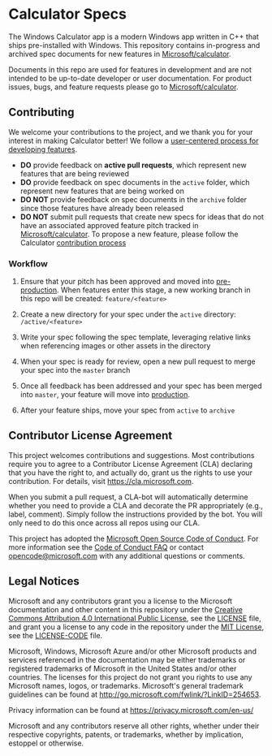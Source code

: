 
# Calculator Specs
The Windows Calculator app is a modern Windows app written in C++ that ships pre-installed with Windows. This repository contains in-progress and archived spec documents for new features in [Microsoft/calculator](https://github.com/Microsoft/calculator).

Documents in this repo are used for features in development and are not intended to be up-to-date developer or user documentation. For product issues, bugs, and feature requests please go to [Microsoft/calculator](https://github.com/Microsoft/calculator).

## Contributing
We welcome your contributions to the project, and we thank you for your interest in making Calculator better! We follow a [user-centered process for developing features](https://github.com/Microsoft/calculator/blob/master/docs/NewFeatureProcess.md).
* **DO** provide feedback on **active pull requests**, which represent new features that are being reviewed
* **DO** provide feedback on spec documents in the `active` folder, which represent new features that are being worked on
* **DO NOT** provide feedback on spec documents in the `archive` folder since those features have already been released
* **DO NOT** submit pull requests that create new specs for ideas that do not have an associated approved feature pitch tracked in [Microsoft/calculator](https://github.com/Microsoft/calculator). To propose a new feature, please follow the Calculator [contribution process](https://github.com/Microsoft/calculator/blob/master/CONTRIBUTING.md)

### Workflow
 
1. Ensure that your pitch has been approved and moved into [pre-production](https://github.com/Microsoft/calculator/projects/1). When features enter this stage, a new working branch in this repo will be created: `feature/<feature>`

2. Create a new directory for your spec under the `active` directory: `/active/<feature>`

3. Write your spec following the spec template, leveraging relative links when referencing images or other assets in the directory

4. When your spec is ready for review, open a new pull request to merge your spec into the `master` branch

5. Once all feedback has been addressed and your spec has been merged into `master`, your feature will move into [production](https://github.com/Microsoft/calculator/projects/1).

6. After your feature ships, move your spec from `active` to `archive`

## Contributor License Agreement

This project welcomes contributions and suggestions.  Most contributions require you to agree to a
Contributor License Agreement (CLA) declaring that you have the right to, and actually do, grant us
the rights to use your contribution. For details, visit https://cla.microsoft.com.

When you submit a pull request, a CLA-bot will automatically determine whether you need to provide
a CLA and decorate the PR appropriately (e.g., label, comment). Simply follow the instructions
provided by the bot. You will only need to do this once across all repos using our CLA.

This project has adopted the [Microsoft Open Source Code of Conduct](https://opensource.microsoft.com/codeofconduct/).
For more information see the [Code of Conduct FAQ](https://opensource.microsoft.com/codeofconduct/faq/) or
contact [opencode@microsoft.com](mailto:opencode@microsoft.com) with any additional questions or comments.

## Legal Notices

Microsoft and any contributors grant you a license to the Microsoft documentation and other content
in this repository under the [Creative Commons Attribution 4.0 International Public License](https://creativecommons.org/licenses/by/4.0/legalcode),
see the [LICENSE](LICENSE) file, and grant you a license to any code in the repository under the [MIT License](https://opensource.org/licenses/MIT), see the
[LICENSE-CODE](LICENSE-CODE) file.

Microsoft, Windows, Microsoft Azure and/or other Microsoft products and services referenced in the documentation
may be either trademarks or registered trademarks of Microsoft in the United States and/or other countries.
The licenses for this project do not grant you rights to use any Microsoft names, logos, or trademarks.
Microsoft's general trademark guidelines can be found at http://go.microsoft.com/fwlink/?LinkID=254653.

Privacy information can be found at https://privacy.microsoft.com/en-us/

Microsoft and any contributors reserve all other rights, whether under their respective copyrights, patents,
or trademarks, whether by implication, estoppel or otherwise.
